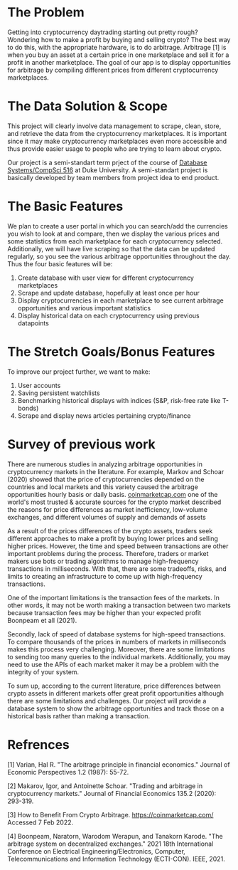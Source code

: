 # The Problem
Getting into cryptocurrency daytrading starting out pretty rough? Wondering how to make a profit by buying and selling crypto? The best way to do this, with the appropriate hardware, is to do arbitrage. Arbitrage [1] is when you buy an asset at a certain price in one marketplace and sell it for a profit in another marketplace. The goal of our app is to display opportunities for arbitrage by compiling different prices from different cryptocurrency marketplaces.

# The Data Solution & Scope
This project will clearly involve data management to scrape, clean, store, and retrieve the data from the cryptocurrency marketplaces. It is important since it may make cryptocurrency marketplaces even more accessible and thus provide easier usage to people who are trying to learn about crypto. 

Our project is a semi-standart term prject of the course of [Database Systems/CompSci 516](https://courses.cs.duke.edu/spring22/compsci516/) at Duke University. A semi-standart project is basically developed by team members from project idea to end product. 

# The Basic Features
We plan to create a user portal in which you can search/add the currencies you wish to look at and compare, then we display the various prices and some statistics from each marketplace for each cryptocurrency selected. Additionally, we will have live scraping so that the data can be updated regularly, so you see the various arbitrage opportunities throughout the day. Thus the four basic features will be:

  1. Create database with user view for different cryptocurrency marketplaces
  2. Scrape and update database, hopefully at least once per hour
  3. Display cryptocurrencies in each marketplace to see current arbitrage opportunities and various important statistics
  4. Display historical data on each cryptocurrency using previous datapoints

# The Stretch Goals/Bonus Features
To improve our project further, we want to make:

  1. User accounts
  2. Saving persistent watchlists
  3. Benchmarking historical displays with indices (S&P, risk-free rate like T-bonds)
  4. Scrape and display news articles pertaining crypto/finance

# Survey of previous work
There are numerous studies in analyzing arbitrage opportunities in cryptocurrency markets in the literature. For example, Markov and Schoar (2020) showed that the price of cryptocurrencies depended on the countries and local markets and this variety caused the arbitrage opportunities hourly basis or daily basis. [coinmarketcap.com](https://coinmarketcap.com/) one of the world's most trusted & accurate sources for the crypto market described the reasons for price differences as market inefficiency, low-volume exchanges, and different volumes of supply and demands of assets

As a result of the prices differences of the crypto assets, traders seek different approaches to make a profit by buying lower prices and selling higher prices. However, the time and speed between transactions are other important problems during the process. Therefore, traders or market makers use bots or trading algorithms to manage high-frequency transactions in milliseconds. With that, there are some tradeoffs, risks, and limits to creating an infrastructure to come up with high-frequency transactions.

One of the important limitations is the transaction fees of the markets. In other words, it may not be worth making a transaction between two markets because transaction fees may be higher than your expected profit Boonpeam et all (2021).

Secondly, lack of speed of database systems for high-speed transactions. To compare thousands of the prices in numbers of markets in milliseconds makes this process very challenging. Moreover, there are some limitations to sending too many queries to the individual markets. Additionally, you may need to use the APIs of each market maker it may be a problem with the integrity of your system.

To sum up, according to the current literature, price differences between crypto assets in different markets offer great profit opportunities although there are some limitations and challenges. Our project will provide a database system to show the arbitrage opportunities and track those on a historical basis rather than making a transaction.

# Refrences
[1] Varian, Hal R. "The arbitrage principle in financial economics." Journal of Economic Perspectives 1.2 (1987): 55-72.

[2] Makarov, Igor, and Antoinette Schoar. "Trading and arbitrage in cryptocurrency markets." Journal of Financial Economics 135.2 (2020): 293-319.

[3] How to Benefit From Crypto Arbitrage. https://coinmarketcap.com/ Accessed 7 Feb 2022.

[4] Boonpeam, Naratorn, Warodom Werapun, and Tanakorn Karode. "The arbitrage system on decentralized exchanges." 2021 18th International Conference on Electrical Engineering/Electronics, Computer, Telecommunications and Information Technology (ECTI-CON). IEEE, 2021.
